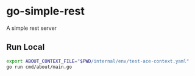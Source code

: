 # go-simple-rest

A simple rest server

## Run Local

```sh
export ABOUT_CONTEXT_FILE="$PWD/internal/env/test-ace-context.yaml"
go run cmd/about/main.go
```

